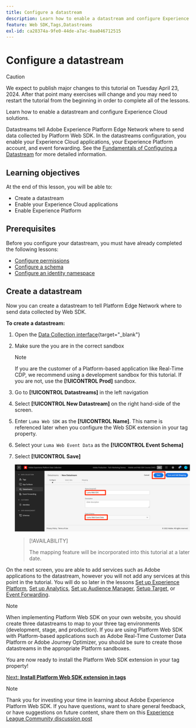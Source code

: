 ```yaml
---
title: Configure a datastream
description: Learn how to enable a datastream and configure Experience Cloud solutions. This lesson is part of the Implement Adobe Experience Cloud with Web SDK tutorial.
feature: Web SDK,Tags,Datastreams
exl-id: ca28374a-9fe0-44de-a7ac-0aa046712515
---
```

# Configure a datastream


>[!CAUTION]
>
>We expect to publish major changes to this tutorial on Tuesday April 23, 2024. After that point many exercises will change and you may need to restart the tutorial from the beginning in order to complete all of the lessons.

Learn how to enable a datastream and configure Experience Cloud solutions.

Datastreams tell Adobe Experience Platform Edge Network where to send data collected by Platform Web SDK. In the datastreams configuration, you enable your Experience Cloud applications, your Experience Platform account, and event forwarding. See the [Fundamentals of Configuring a Datastream](https://experienceleague.adobe.com/docs/experience-platform/edge/fundamentals/datastreams.html?lang=en) for more detailed information.

## Learning objectives

At the end of this lesson, you will be able to:

* Create a datastream
* Enable your Experience Cloud applications
* Enable Experience Platform

## Prerequisites

Before you configure your datastream, you must have already completed the following lessons:

* [Configure permissions](configure-permissions.md)
* [Configure a schema](configure-schemas.md)
* [Configure an identity namespace](configure-identities.md)

## Create a datastream

Now you can create a datastream to tell Platform Edge Network where to send data collected by Web SDK.

**To create a datastream:**

1. Open the [Data Collection interface](https://launch.adobe.com/){target="_blank"}
1. Make sure the you are in the correct sandbox 

   >[!NOTE]
   >
   >If you are the customer of a Platform-based application like Real-Time CDP, we recommend using a development sandbox for this tutorial. If you are not, use the **[!UICONTROL Prod]** sandbox.

1. Go to **[!UICONTROL Datastreams]** in the left navigation
1. Select **[!UICONTROL New Datastream]** on the right hand-side of the screen.
1. Enter `Luma Web SDK` as the **[!UICONTROL Name]**. This name is referenced later when you configure the Web SDK extension in your tag property.
1. Select your `Luma Web Event Data` as the **[!UICONTROL Event Schema]** 
1. Select **[!UICONTROL Save]**

   ![Create the datastream](assets/datastream-create-datastream.png)

   >[!AVAILABILITY]
   >
   >The mapping feature will be incorporated into this tutorial at a later date.

   


On the next screen, you are able to add services such as Adobe applications to the datastream, however you will not add any services at this point in the tutorial. You will do so later in the lessons [Set up Experience Platform](setup-experience-platform.md), [Set up Analytics](setup-analytics.md), [Set up Audience Manager](setup-audience-manager.md), [Setup Target](setup-target.md), or [Event Forwarding](setup-event-forwarding.md).

>[!NOTE]
>
>When implementing Platform Web SDK on your own website, you should create three datastreams to map to your three tag environments (development, stage, and production). If you are using Platform Web SDK with Platform-based applications such as Adobe Real-Time Customer Data Platform or Adobe Journey Optimizer, you should be sure to create those datastreams in the appropriate Platform sandboxes.

You are now ready to install the Platform Web SDK extension in your tag property!

[Next: **Install Platform Web SDK extension in tags**](install-web-sdk.md)

>[!NOTE]
>
>Thank you for investing your time in learning about Adobe Experience Platform Web SDK. If you have questions, want to share general feedback, or have suggestions on future content, share them on this [Experience League Community discussion post](https://experienceleaguecommunities.adobe.com/t5/adobe-experience-platform-launch/tutorial-discussion-implement-adobe-experience-cloud-with-web/td-p/444996)
